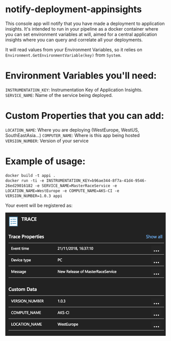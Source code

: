 # notify-deployment-appinsights

This console app will notify that you have made a deployment to application insights. 
It's intended to run in your pipeline as a docker container where you can set environment variables at will, aimed for a central application insights where you can query and correlate all your deployments.

It will read values from your Environment Variables, so it relies on `Environment.GetEnvironmentVariable(key)` from `System`. 

# Environment Variables you'll need:

`INSTRUMENTATION_KEY`: Instrumentation Key of Application Insights.
`SERVICE_NAME`: Name of the service being deployed.

# Custom Properties that you can add:

`LOCATION_NAME`: Where you are deploying (WestEurope, WestUS, SouthEastAsia...)
`COMPUTER_NAME`: Where is this app being hosted
`VERSION_NUMBER`: Version of your service


# Example of usage:

```
docker build -t appi .
docker run -ti -e INSTRUMENTATION_KEY=b96ae344-8f7a-41d4-9546-26ed29016182 -e SERVICE_NAME=MasterRaceService -e LOCATION_NAME=WestEurope -e COMPUTE_NAME=AKS-CI -e VERSION_NUMBER=1.0.3 appi
```

Your event will be registered as:

![img](ExampleOfTrace.png)